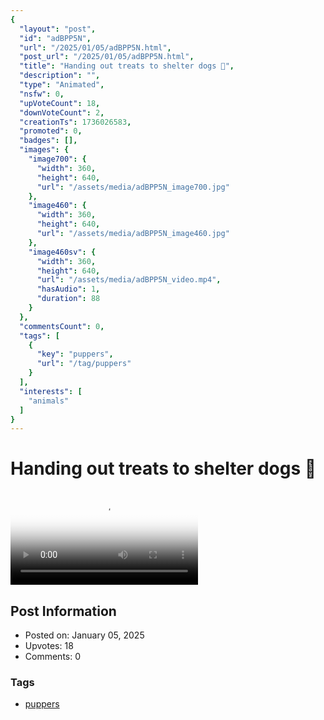 ```yaml
---
{
  "layout": "post",
  "id": "adBPP5N",
  "url": "/2025/01/05/adBPP5N.html",
  "post_url": "/2025/01/05/adBPP5N.html",
  "title": "Handing out treats to shelter dogs 💙",
  "description": "",
  "type": "Animated",
  "nsfw": 0,
  "upVoteCount": 18,
  "downVoteCount": 2,
  "creationTs": 1736026583,
  "promoted": 0,
  "badges": [],
  "images": {
    "image700": {
      "width": 360,
      "height": 640,
      "url": "/assets/media/adBPP5N_image700.jpg"
    },
    "image460": {
      "width": 360,
      "height": 640,
      "url": "/assets/media/adBPP5N_image460.jpg"
    },
    "image460sv": {
      "width": 360,
      "height": 640,
      "url": "/assets/media/adBPP5N_video.mp4",
      "hasAudio": 1,
      "duration": 88
    }
  },
  "commentsCount": 0,
  "tags": [
    {
      "key": "puppers",
      "url": "/tag/puppers"
    }
  ],
  "interests": [
    "animals"
  ]
}
---
```


# Handing out treats to shelter dogs 💙

<video controls playsinline loop poster="/assets/media/adBPP5N_image460.jpg">
  <source src="/assets/media/adBPP5N_video.mp4" type="video/mp4">
  Your browser does not support the video tag.
</video>

## Post Information

- Posted on: January 05, 2025
- Upvotes: 18
- Comments: 0

### Tags

- [puppers](/tag/puppers)

